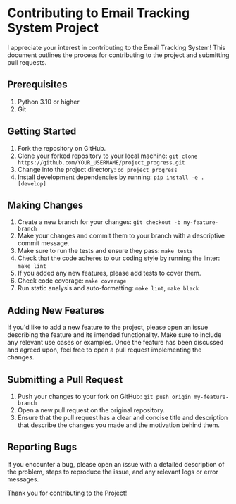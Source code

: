 # Contributing to Email Tracking System Project

I appreciate your interest in contributing to the Email Tracking System! This document outlines the process for contributing to the project and submitting pull requests.

## Prerequisites

1. Python 3.10 or higher
2. Git

## Getting Started

1. Fork the repository on GitHub.
2. Clone your forked repository to your local machine: `git clone https://github.com/YOUR_USERNAME/project_progress.git`
3. Change into the project directory: `cd project_progress`
4. Install development dependencies by running: `pip install -e .[develop]`

## Making Changes

1. Create a new branch for your changes: `git checkout -b my-feature-branch`
2. Make your changes and commit them to your branch with a descriptive commit message.
3. Make sure to run the tests and ensure they pass: `make tests`
4. Check that the code adheres to our coding style by running the linter: `make lint`
5. If you added any new features, please add tests to cover them.
6. Check code coverage: `make coverage`
7. Run static analysis and auto-formatting: `make lint`, `make black`

## Adding New Features

If you'd like to add a new feature to the project, please open an issue describing the feature and its intended functionality. Make sure to include any relevant use cases or examples. Once the feature has been discussed and agreed upon, feel free to open a pull request implementing the changes.

## Submitting a Pull Request

1. Push your changes to your fork on GitHub: `git push origin my-feature-branch`
2. Open a new pull request on the original repository.
3. Ensure that the pull request has a clear and concise title and description that describe the changes you made and the motivation behind them.

## Reporting Bugs

If you encounter a bug, please open an issue with a detailed description of the problem, steps to reproduce the issue, and any relevant logs or error messages.

Thank you for contributing to the Project!

